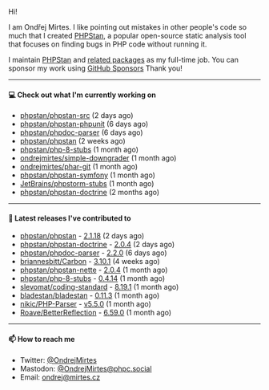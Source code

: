Hi!

I am Ondřej Mirtes. I like pointing out mistakes in other people's code so much that I created [PHPStan](https://phpstan.org/), a popular open-source static analysis tool that focuses on finding bugs in PHP code without running it.

I maintain [PHPStan](https://github.com/phpstan/phpstan) and [related packages](https://github.com/phpstan/) as my full-time job. You can sponsor my work using [GitHub Sponsors](https://github.com/sponsors/ondrejmirtes) Thank you!

---

#### 💻 Check out what I'm currently working on

- [phpstan/phpstan-src](https://github.com/phpstan/phpstan-src) (2 days ago)
- [phpstan/phpstan-phpunit](https://github.com/phpstan/phpstan-phpunit) (6 days ago)
- [phpstan/phpdoc-parser](https://github.com/phpstan/phpdoc-parser) (6 days ago)
- [phpstan/phpstan](https://github.com/phpstan/phpstan) (2 weeks ago)
- [phpstan/php-8-stubs](https://github.com/phpstan/php-8-stubs) (1 month ago)
- [ondrejmirtes/simple-downgrader](https://github.com/ondrejmirtes/simple-downgrader) (1 month ago)
- [ondrejmirtes/phar-git](https://github.com/ondrejmirtes/phar-git) (1 month ago)
- [phpstan/phpstan-symfony](https://github.com/phpstan/phpstan-symfony) (1 month ago)
- [JetBrains/phpstorm-stubs](https://github.com/JetBrains/phpstorm-stubs) (1 month ago)
- [phpstan/phpstan-doctrine](https://github.com/phpstan/phpstan-doctrine) (2 months ago)

---

#### 🔭 Latest releases I've contributed to

- [phpstan/phpstan](https://github.com/phpstan/phpstan) - [2.1.18](https://github.com/phpstan/phpstan/releases/tag/2.1.18) (2 days ago)
- [phpstan/phpstan-doctrine](https://github.com/phpstan/phpstan-doctrine) - [2.0.4](https://github.com/phpstan/phpstan-doctrine/releases/tag/2.0.4) (2 days ago)
- [phpstan/phpdoc-parser](https://github.com/phpstan/phpdoc-parser) - [2.2.0](https://github.com/phpstan/phpdoc-parser/releases/tag/2.2.0) (6 days ago)
- [briannesbitt/Carbon](https://github.com/briannesbitt/Carbon) - [3.10.1](https://github.com/briannesbitt/Carbon/releases/tag/3.10.1) (4 weeks ago)
- [phpstan/phpstan-nette](https://github.com/phpstan/phpstan-nette) - [2.0.4](https://github.com/phpstan/phpstan-nette/releases/tag/2.0.4) (1 month ago)
- [phpstan/php-8-stubs](https://github.com/phpstan/php-8-stubs) - [0.4.14](https://github.com/phpstan/php-8-stubs/releases/tag/0.4.14) (1 month ago)
- [slevomat/coding-standard](https://github.com/slevomat/coding-standard) - [8.19.1](https://github.com/slevomat/coding-standard/releases/tag/8.19.1) (1 month ago)
- [bladestan/bladestan](https://github.com/bladestan/bladestan) - [0.11.3](https://github.com/bladestan/bladestan/releases/tag/0.11.3) (1 month ago)
- [nikic/PHP-Parser](https://github.com/nikic/PHP-Parser) - [v5.5.0](https://github.com/nikic/PHP-Parser/releases/tag/v5.5.0) (1 month ago)
- [Roave/BetterReflection](https://github.com/Roave/BetterReflection) - [6.59.0](https://github.com/Roave/BetterReflection/releases/tag/6.59.0) (1 month ago)

---

#### 📫 How to reach me

- Twitter: [@OndrejMirtes](https://twitter.com/ondrejmirtes)
- Mastodon: [@OndrejMirtes@phpc.social](https://phpc.social/@OndrejMirtes)
- Email: [ondrej@mirtes.cz](mailto:ondrej@mirtes.cz)
